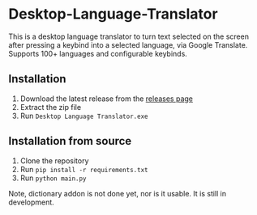 # Desktop-Language-Translator
This is a desktop language translator to turn text selected on the screen after pressing a keybind into a selected language, via Google Translate. Supports 100+ languages and configurable keybinds.

## Installation

1. Download the latest release from the [releases page](https://github.com/raienelliston/Desktop-Language-Translator/releases/tag/stable)
2. Extract the zip file
3. Run `Desktop Language Translator.exe`

## Installation from source

1. Clone the repository
2. Run `pip install -r requirements.txt`
3. Run `python main.py`

Note, dictionary addon is not done yet, nor is it usable. It is still in development.